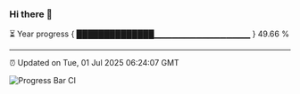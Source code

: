 ### Hi there 👋

⏳ Year progress { ██████████████▁▁▁▁▁▁▁▁▁▁▁▁▁▁▁▁ } 49.66 %

---

⏰ Updated on Tue, 01 Jul 2025 06:24:07 GMT

![Progress Bar CI](https://github.com/liununu/liununu/workflows/Progress%20Bar%20CI/badge.svg)
